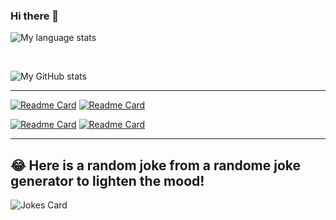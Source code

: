 ### Hi there 👋


![My language stats](https://github-readme-stats.vercel.app/api/top-langs/?username=menachemFuterfas&theme=blue-green)


<br>

![My GitHub stats](https://github-readme-stats.vercel.app/api?username=menachemFuterfas&show_icons=true)

<hr>


[![Readme Card](https://github-readme-stats.vercel.app/api/pin/?username=menachemFuterfas&repo=how-meny-of-me)](https://github.com/menachemFuterfas/how-meny-of-me)                      [![Readme Card](https://github-readme-stats.vercel.app/api/pin/?username=menachemFuterfas&repo=social-mediaProject)](https://github.com/menachemFuterfas/social-mediaProject)

 [![Readme Card](https://github-readme-stats.vercel.app/api/pin/?username=menachemFuterfas&repo=noShvitzFrontEnd)](https://github.com/menachemFuterfas/noShvitzFrontEnd)                  [![Readme Card](https://github-readme-stats.vercel.app/api/pin/?username=menachemFuterfas&repo=noShvitzBackEnd)](https://github.com/menachemFuterfas/noShvitzBackEnd)
<hr>

## 😂 Here is a random joke from a randome joke generator to lighten the mood!
![Jokes Card](https://readme-jokes.vercel.app/api)

